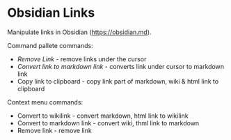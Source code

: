 # Obsidian Links

Manipulate links in Obsidian (https://obsidian.md).

Command pallete commands:
- *Remove Link* - remove links under the cursor
- *Convert link to markdown link* - converts link under cursor to markdown link
- Copy link to clipboard - copy link part of markdown, wiki & html link to clipboard


Context menu commands:
- Convert to wikilink - convert markdown, html link to wikilink
- Convert to markdown link - convert wiki, thml link to markdown
- Remove link - remove link


